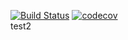 [![Build Status](https://travis-ci.com/echqhq/linear_regression.svg?branch=master)](https://travis-ci.com/echqhq/linear_regression)
[![codecov](https://codecov.io/gh/echqhq/linear_regression/branch/master/graph/badge.svg?token=YK7QWUXBZ0)](https://codecov.io/gh/echqhq/linear_regression)  
test2